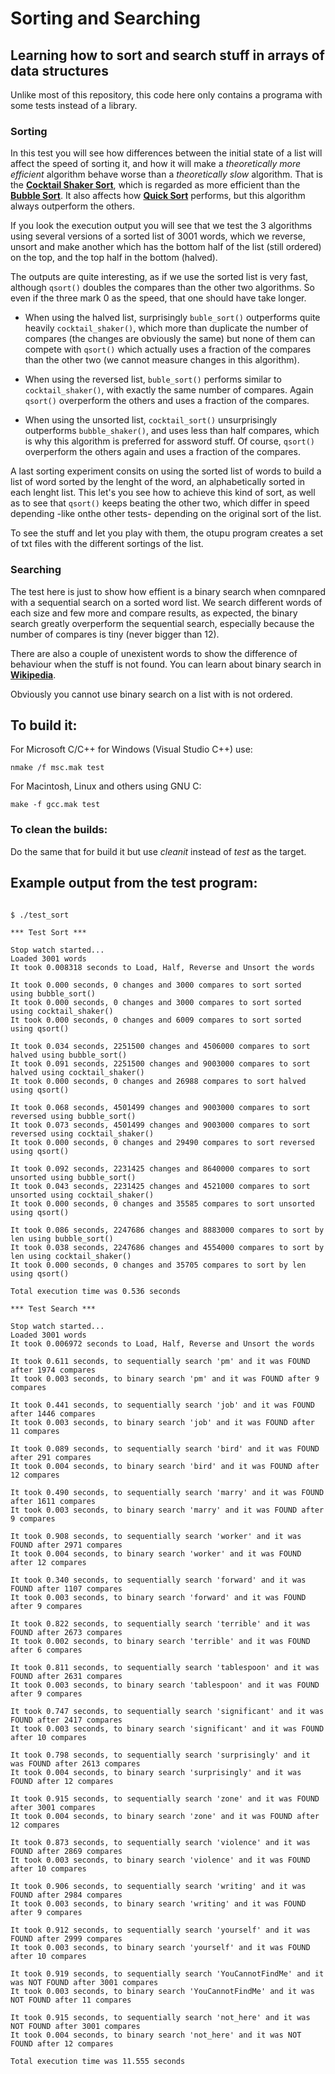 # Sorting and Searching
## Learning how to sort and search stuff in arrays of data structures

Unlike most of this repository, this code here only contains a programa with some tests instead of a library.

### Sorting

In this test you will see how differences between the initial state of a list will affect the speed of sorting it, and how it will make a *theoretically more efficient* algorithm behave worse than a *theoretically slow* algorithm. That is the [**Cocktail Shaker Sort**](https://en.wikipedia.org/wiki/Cocktail_shaker_sort), which is regarded as more efficient than the [**Bubble Sort**](https://en.wikipedia.org/wiki/Bubble_sort).  It also affects how [**Quick Sort**](https://en.wikipedia.org/wiki/Quicksort) performs, but this algorithm always outperform the others.

If you look the execution output you will see that we test the 3 algorithms using several versions of a sorted list of 3001 words, which we reverse, unsort and make another which has the bottom half of the list (still ordered) on the top, and the top half in the bottom (halved).

The outputs are quite interesting, as if we use the sorted list is very fast, although ```qsort()``` doubles the compares than the other two algorithms. So even if the three mark 0 as the speed, that one should have take longer.

- When using the halved list, surprisingly ```buble_sort()``` outperforms quite heavily ```cocktail_shaker()```, which more than duplicate the number of compares (the changes are obviously the same) but none of them can compete with ```qsort()``` which actually uses a fraction of the compares than the other two (we cannot measure changes in this algorithm).

- When using the reversed list, ```buble_sort()``` performs similar to ```cocktail_shaker()```, with exactly the same number of compares. Again ```qsort()``` overperform the others and uses a fraction of the compares.

- When using the unsorted list, ```cocktail_sort()``` unsurprisingly outperforms ```bubble_shaker()```, and uses less than half compares, which is why this algorithm is preferred for assword stuff. Of course, ```qsort()``` overperform the others again and uses a fraction of the compares.

A last sorting experiment consits on using the sorted list of words to build a list of word sorted by the lenght of the word, an alphabetically sorted in each lenght list. This let's you see how to achieve this kind of sort, as well as to see that ```qsort()``` keeps beating the other two, which differ in speed depending -like onthe other tests- depending on the original sort of the list.

To see the stuff and let you play with them, the otupu program creates a set of txt files with the different sortings of the list.

### Searching

The test here is just to show how effient is a binary search when comnpared with a sequential search on a sorted word list. We search different words of each size and few more and compare results, as expected, the binary search greatly overperform the sequential search,  especially because the number of compares is tiny (never bigger than 12). 

There are also a couple of unexistent words to show the difference of behaviour when the stuff is not found. You can learn about binary search in [**Wikipedia**](https://en.wikipedia.org/wiki/Binary_search).

Obviously you cannot use binary search on a list with is not ordered.

## To build it:

For Microsoft C/C++ for Windows (Visual Studio C++) use:  

```
nmake /f msc.mak test
```

For Macintosh, Linux and others using GNU C:

```
make -f gcc.mak test
```
### To clean the builds:

Do the same that for build it but use *cleanit* instead of *test* as the target.

## Example output from the test program:

```

$ ./test_sort

*** Test Sort ***

Stop watch started...
Loaded 3001 words
It took 0.008318 seconds to Load, Half, Reverse and Unsort the words

It took 0.000 seconds, 0 changes and 3000 compares to sort sorted using bubble_sort() 
It took 0.000 seconds, 0 changes and 3000 compares to sort sorted using cocktail_shaker()
It took 0.000 seconds, 0 changes and 6009 compares to sort sorted using qsort()

It took 0.034 seconds, 2251500 changes and 4506000 compares to sort halved using bubble_sort()
It took 0.091 seconds, 2251500 changes and 9003000 compares to sort halved using cocktail_shaker()
It took 0.000 seconds, 0 changes and 26988 compares to sort halved using qsort()

It took 0.068 seconds, 4501499 changes and 9003000 compares to sort reversed using bubble_sort()
It took 0.073 seconds, 4501499 changes and 9003000 compares to sort reversed using cocktail_shaker()
It took 0.000 seconds, 0 changes and 29490 compares to sort reversed using qsort()

It took 0.092 seconds, 2231425 changes and 8640000 compares to sort unsorted using bubble_sort()
It took 0.043 seconds, 2231425 changes and 4521000 compares to sort unsorted using cocktail_shaker()
It took 0.000 seconds, 0 changes and 35585 compares to sort unsorted using qsort()

It took 0.086 seconds, 2247686 changes and 8883000 compares to sort by len using bubble_sort()
It took 0.038 seconds, 2247686 changes and 4554000 compares to sort by len using cocktail_shaker()
It took 0.000 seconds, 0 changes and 35705 compares to sort by len using qsort()

Total execution time was 0.536 seconds

*** Test Search ***

Stop watch started...
Loaded 3001 words
It took 0.006972 seconds to Load, Half, Reverse and Unsort the words

It took 0.611 seconds, to sequentially search 'pm' and it was FOUND after 1974 compares
It took 0.003 seconds, to binary search 'pm' and it was FOUND after 9 compares

It took 0.441 seconds, to sequentially search 'job' and it was FOUND after 1446 compares
It took 0.003 seconds, to binary search 'job' and it was FOUND after 11 compares

It took 0.089 seconds, to sequentially search 'bird' and it was FOUND after 291 compares
It took 0.004 seconds, to binary search 'bird' and it was FOUND after 12 compares

It took 0.490 seconds, to sequentially search 'marry' and it was FOUND after 1611 compares
It took 0.003 seconds, to binary search 'marry' and it was FOUND after 9 compares

It took 0.908 seconds, to sequentially search 'worker' and it was FOUND after 2971 compares
It took 0.004 seconds, to binary search 'worker' and it was FOUND after 12 compares

It took 0.340 seconds, to sequentially search 'forward' and it was FOUND after 1107 compares
It took 0.003 seconds, to binary search 'forward' and it was FOUND after 9 compares

It took 0.822 seconds, to sequentially search 'terrible' and it was FOUND after 2673 compares
It took 0.002 seconds, to binary search 'terrible' and it was FOUND after 6 compares

It took 0.811 seconds, to sequentially search 'tablespoon' and it was FOUND after 2631 compares
It took 0.003 seconds, to binary search 'tablespoon' and it was FOUND after 9 compares

It took 0.747 seconds, to sequentially search 'significant' and it was FOUND after 2417 compares
It took 0.003 seconds, to binary search 'significant' and it was FOUND after 10 compares

It took 0.798 seconds, to sequentially search 'surprisingly' and it was FOUND after 2613 compares
It took 0.004 seconds, to binary search 'surprisingly' and it was FOUND after 12 compares

It took 0.915 seconds, to sequentially search 'zone' and it was FOUND after 3001 compares
It took 0.004 seconds, to binary search 'zone' and it was FOUND after 12 compares

It took 0.873 seconds, to sequentially search 'violence' and it was FOUND after 2869 compares
It took 0.003 seconds, to binary search 'violence' and it was FOUND after 10 compares

It took 0.906 seconds, to sequentially search 'writing' and it was FOUND after 2984 compares
It took 0.003 seconds, to binary search 'writing' and it was FOUND after 9 compares

It took 0.912 seconds, to sequentially search 'yourself' and it was FOUND after 2999 compares
It took 0.003 seconds, to binary search 'yourself' and it was FOUND after 10 compares

It took 0.919 seconds, to sequentially search 'YouCannotFindMe' and it was NOT FOUND after 3001 compares
It took 0.003 seconds, to binary search 'YouCannotFindMe' and it was NOT FOUND after 11 compares

It took 0.915 seconds, to sequentially search 'not_here' and it was NOT FOUND after 3001 compares
It took 0.004 seconds, to binary search 'not_here' and it was NOT FOUND after 12 compares

Total execution time was 11.555 seconds

                     
```




